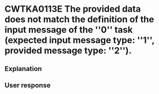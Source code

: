 # CWTKA0113E The provided data does not match the definition of the input message of the ''0'' task (expected input message type: ''1'', provided message type: ''2'').

## Explanation

## User response
